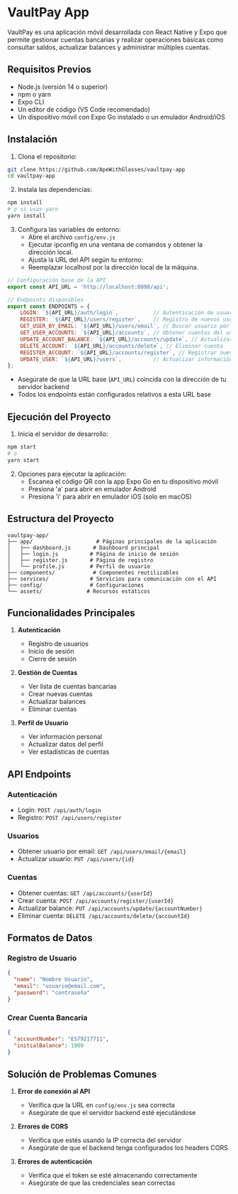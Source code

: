 # VaultPay App

VaultPay es una aplicación móvil desarrollada con React Native y Expo que permite gestionar cuentas bancarias y realizar operaciones básicas como consultar saldos, actualizar balances y administrar múltiples cuentas.

## Requisitos Previos

- Node.js (versión 14 o superior)
- npm o yarn
- Expo CLI
- Un editor de código (VS Code recomendado)
- Un dispositivo móvil con Expo Go instalado o un emulador Android/iOS

## Instalación

1. Clona el repositorio:
```bash
git clone https://github.com/ApeWithGlasses/vaultpay-app
cd vaultpay-app
```

2. Instala las dependencias:
```bash
npm install
# o si usas yarn
yarn install
```

3. Configura las variables de entorno:
   - Abre el archivo `config/env.js`
   - Ejecutar ipconfig en una ventana de comandos y obtener la dirección local.
   - Ajusta la URL del API según tu entorno:
   - Reemplazar localhost por la dirección local de la máquina.
```javascript
// Configuración base de la API
export const API_URL = 'http://localhost:8080/api';

// Endpoints disponibles
export const ENDPOINTS = {
    LOGIN: `${API_URL}/auth/login`,           // Autenticación de usuarios
    REGISTER: `${API_URL}/users/register`,    // Registro de nuevos usuarios
    GET_USER_BY_EMAIL: `${API_URL}/users/email`, // Buscar usuario por email
    GET_USER_ACCOUNTS: `${API_URL}/accounts`, // Obtener cuentas del usuario
    UPDATE_ACCOUNT_BALANCE: `${API_URL}/accounts/update`, // Actualizar balance
    DELETE_ACCOUNT: `${API_URL}/accounts/delete`, // Eliminar cuenta
    REGISTER_ACCOUNT: `${API_URL}/accounts/register`, // Registrar nueva cuenta
    UPDATE_USER: `${API_URL}/users`,          // Actualizar información del usuario
};
```

   - Asegúrate de que la URL base (`API_URL`) coincida con la dirección de tu servidor backend
   - Todos los endpoints están configurados relativos a esta URL base

## Ejecución del Proyecto

1. Inicia el servidor de desarrollo:
```bash
npm start
# o
yarn start
```

2. Opciones para ejecutar la aplicación:
   - Escanea el código QR con la app Expo Go en tu dispositivo móvil
   - Presiona 'a' para abrir en emulador Android
   - Presiona 'i' para abrir en emulador iOS (solo en macOS)

## Estructura del Proyecto

```
vaultpay-app/
├── app/                    # Páginas principales de la aplicación
│   ├── dashboard.js       # Dashboard principal
│   ├── login.js          # Página de inicio de sesión
│   ├── register.js       # Página de registro
│   └── profile.js        # Perfil de usuario
├── components/            # Componentes reutilizables
├── services/             # Servicios para comunicación con el API
├── config/               # Configuraciones
└── assets/              # Recursos estáticos
```

## Funcionalidades Principales

1. **Autenticación**
   - Registro de usuarios
   - Inicio de sesión
   - Cierre de sesión

2. **Gestión de Cuentas**
   - Ver lista de cuentas bancarias
   - Crear nuevas cuentas
   - Actualizar balances
   - Eliminar cuentas

3. **Perfil de Usuario**
   - Ver información personal
   - Actualizar datos del perfil
   - Ver estadísticas de cuentas

## API Endpoints

### Autenticación
- Login: `POST /api/auth/login`
- Registro: `POST /api/users/register`

### Usuarios
- Obtener usuario por email: `GET /api/users/email/{email}`
- Actualizar usuario: `PUT /api/users/{id}`

### Cuentas
- Obtener cuentas: `GET /api/accounts/{userId}`
- Crear cuenta: `POST /api/accounts/register/{userId}`
- Actualizar balance: `PUT /api/accounts/update/{accountNumber}`
- Eliminar cuenta: `DELETE /api/accounts/delete/{accountId}`

## Formatos de Datos

### Registro de Usuario
```json
{
  "name": "Nombre Usuario",
  "email": "usuario@email.com",
  "password": "contraseña"
}
```

### Crear Cuenta Bancaria
```json
{
  "accountNumber": "ES79217711",
  "initialBalance": 1000
}
```

## Solución de Problemas Comunes

1. **Error de conexión al API**
   - Verifica que la URL en `config/env.js` sea correcta
   - Asegúrate de que el servidor backend esté ejecutándose

2. **Errores de CORS**
   - Verifica que estés usando la IP correcta del servidor
   - Asegúrate de que el backend tenga configurados los headers CORS

3. **Errores de autenticación**
   - Verifica que el token se esté almacenando correctamente
   - Asegúrate de que las credenciales sean correctas

